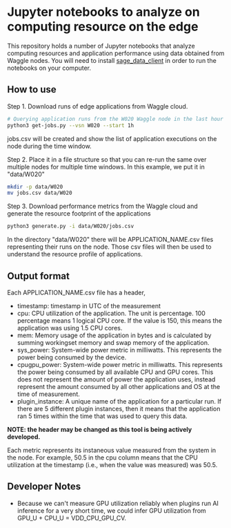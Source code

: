 # Jupyter notebooks to analyze on computing resource on the edge

This repository holds a number of Jupyter notebooks that analyze computing resources and application performance using data obtained from Waggle nodes. You will need to install [sage_data_client](https://pypi.org/project/sage-data-client/) in order to run the notebooks on your computer.

## How to use

Step 1. Download runs of edge applications from Waggle cloud.

```bash
# Querying application runs from the W020 Waggle node in the last hour
python3 get-jobs.py --vsn W020 --start 1h
```

jobs.csv will be created and show the list of application executions on the node during the time window.

Step 2. Place it in a file structure so that you can re-run the same over multiple nodes for multiple time windows. In this example, we put it in "data/W020"

```bash
mkdir -p data/W020
mv jobs.csv data/W020
```

Step 3. Download performance metrics from the Waggle cloud and generate the resource footprint of the applications

```bash
python3 generate.py -i data/W020/jobs.csv
```

In the directory "data/W020" there will be APPLICATION_NAME.csv files representing their runs on the node. Those csv files will then be used to understand the resource profile of applications.

## Output format

Each APPLICATION_NAME.csv file has a header,
- timestamp: timestamp in UTC of the measurement
- cpu: CPU utilization of the application. The unit is percentage. 100 percentage means 1 logical CPU core. If the value is 150, this means the application was using 1.5 CPU cores.
- mem: Memory usage of the application in bytes and is calculated by summing workingset memory and swap memory of the application.
- sys_power: System-wide power metric in milliwatts. This represents the power being consumed by the device.
- cpugpu_power: System-wide power metric in milliwatts. This represents the power being consumed by all available CPU and GPU cores. This does not represent the amount of power the application uses, instead represent the amount consumed by all other applications and OS at the time of measurement.
- plugin_instance: A unique name of the application for a particular run. If there are 5 different plugin instances, then it means that the application ran 5 times within the time that was used to query this data.

__NOTE: the header may be changed as this tool is being actively developed.__

Each metric represents its instaneous value measured from the system in the node. For example, 50.5 in the cpu column means that the CPU utilization at the timestamp (i.e., when the value was measured) was 50.5.

## Developer Notes
- Because we can't measure GPU utilization reliably when plugins run AI inference for a very short time, we could infer GPU utilization from GPU_U + CPU_U = VDD_CPU_GPU_CV.